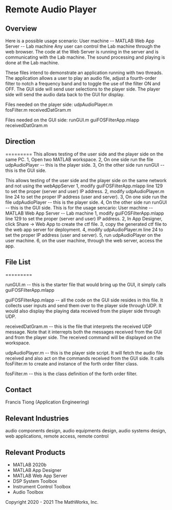 # Remote Audio Player

## Overview
Here is a possible usage scenario:
User machine -- MATLAB Web App Server -- Lab machine
Any user can control the Lab machine through the web browser.  The code at the Web Server is running in the server and is communicating with the Lab machine.  The sound processing and playing is done at the Lab machine.

These files intend to demonstrate an application running with two threads.  The application allows a user to play an audio file, adjust a fourth-order filter to notch a frequency band and to toggle the use of the filter ON and OFF. The GUI side will send user selections to the player side.  The player side will send the audio data back to the GUI for display.


Files needed on the player side:
udpAudioPlayer.m   
fosFilter.m
receivedDatGram.m

Files needed on the GUI side:
runGUI.m
guiFOSFilterApp.mlapp
receivedDatGram.m

## Direction
=========
<To run in same machine but with different threads>
This allows testing of the user side and the player side on the same PC.
1, Open two MATLAB workspace.
2, On one side run the file udpAudioPlayer -- this is the player side.
3, On the other side run runGUI -- this is the GUI side.

<To run through local network>
This allows testing of the user side and the player side on the same network and not using the webAppServer
1, modify guiFOSFilterApp.mlapp line 129 to set the proper (server and user) IP address.
2, modify udpAudioPlayer.m line 24 to set the proper IP address (user and server).
3, On one side run the file udpAudioPlayer -- this is the player side.
4, On the other side run runGUI -- this is the GUI side.

<To deploy the GUI side to MATLAB Web App Server>
This is for the usage sencario: User machine -- MATLAB Web App Server -- Lab machine
1, modify guiFOSFilterApp.mlapp line 129 to set the proper (server and user) IP address.
2, In App Designer, click Share -> Web App to create the ctf file.
3, copy the generated ctf file to the web app server for deployment.
4, modify udpAudioPlayer.m line 24 to set the proper IP address (user and server).
5, run udpAudioPlayer on the user machine.
6, on the user machine, through the web server, access the app.


## File List
=========

runGUI.m		-- this is the starter file that would bring up the GUI, it simply calls guiFOSFilterApp.mlapp

guiFOSFilterApp.mlapp -- all the code on the GUI side resides in this file.  It collects user inputs and send them over to the player side through UDP.  It would also display the playing data received from the player side through UDP.

receivedDatGram.m  -- this is the file that interprets the received UDP message.  Note that it interrepts both the messages received from the GUI and from the player side.  The received command will be displayed on the workspace.

udpAudioPlayer.m   -- this is the player side script. It will fetch the audio file received and also act on the commands received from the GUI side.  It calls fosFilter.m to create and instance of the forth order filter class.

fosFilter.m  	  -- this is the class definition of the forth order filter.


## Contact

Francis Tiong (Application Engineering)

## Relevant Industries

audio components design, audio equipments design, audio systems design, web applications, remote access, remote control

## Relevant Products
 *  MATLAB 2020b
 *  MATLAB App Designer
 *  MATLAB Web App Server
 *  DSP System Toolbox
 *  Instrument Control Toolbox
 *  Audio Toolbox


Copyright 2020 - 2021 The MathWorks, Inc.

